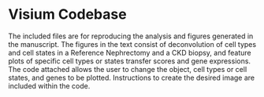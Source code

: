 # Visium Codebase

The included files are for reproducing the analysis and figures generated in the manuscript. The figures in the text consist of deconvolution of cell types and cell states in a Reference Nephrectomy and a CKD biopsy, and feature plots of specific cell types or states transfer scores and gene expressions. The code attached allows the user to change the object, cell types or cell states, and genes to be plotted. Instructions to create the desired image are included within the code.

